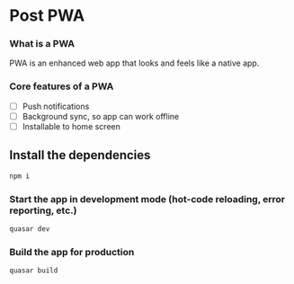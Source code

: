 # Post PWA

### What is a PWA
PWA is an enhanced web app that looks and feels like a native app.

### Core features of a PWA
- [ ] Push notifications
- [ ] Background sync, so app can work offline
- [ ] Installable to home screen

## Install the dependencies
```bash
npm i
```

### Start the app in development mode (hot-code reloading, error reporting, etc.)
```bash
quasar dev
```


### Build the app for production
```bash
quasar build
```
